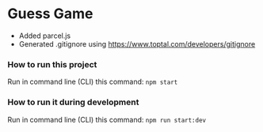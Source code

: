 # Guess Game

- Added parcel.js
- Generated .gitignore using https://www.toptal.com/developers/gitignore

### How to run this project

Run in command line (CLI) this command: `npm start`

### How to run it during development

Run in command line (CLI) this command: `npm run start:dev`
